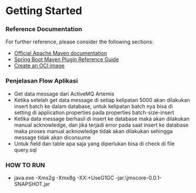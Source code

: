 # Getting Started

### Reference Documentation

For further reference, please consider the following sections:

- [Official Apache Maven documentation](https://maven.apache.org/guides/index.html)
- [Spring Boot Maven Plugin Reference Guide](https://docs.spring.io/spring-boot/3.4.0/maven-plugin)
- [Create an OCI image](https://docs.spring.io/spring-boot/3.4.0/maven-plugin/build-image.html)

### Penjelasan Flow Aplikasi

- Get data message dari ActiveMQ Artemis
- Ketika setelah get data message di setiap kelipatan 5000 akan dilakukan insert batch ke dalam database, untuk kelipatan batch nya bisa di setting di application.properties pada properties batch-size-insert
- Ketika data message berhasil di insert ke database maka akan dilakukan manual acknowledge, dan jika terjadi error pada saat insert ke database maka proses manual acknowledge tidak akan dilakukan sehingga message tidak akan diconsume
- Untuk field dan table apa saja yang diperlukan bisa di check di file query.sql

### HOW TO RUN

- java.exe -Xms2g -Xmx8g -XX:+UseG1GC -jar.\jmscore-0.0.1-SNAPSHOT.jar
